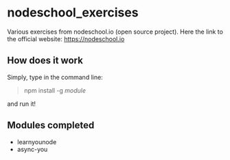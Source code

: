 # nodeschool_exercises

Various exercises from nodeschool.io (open source project).
Here the link to the official website:
https://nodeschool.io

## How does it work

Simply, type in the command line:
> npm install -g *module* 

and run it!

## Modules completed
- learnyounode
- async-you
 
